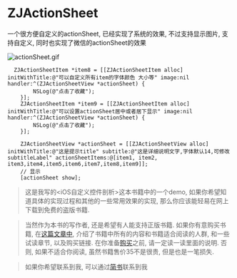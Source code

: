 # ZJActionSheet
一个很方便自定义的actionSheet, 已经实现了系统的效果, 不过支持显示图片, 支持自定义, 同时也实现了微信的actionSheet的效果

![actionSheet.gif](http://upload-images.jianshu.io/upload_images/1271831-942eeccfe9762b2c.gif?imageMogr2/auto-orient/strip)


```
  ZJActionSheetItem *item8 = [[ZJActionSheetItem alloc] initWithTitle:@"可以自定义所有item的字体颜色 大小等" image:nil handler:^(ZJActionSheetView *actionSheet) {
        NSLog(@"点击了收藏");
    }];
    ZJActionSheetItem *item9 = [[ZJActionSheetItem alloc] initWithTitle:@"可以设置actionSheet居中或者居下显示" image:nil handler:^(ZJActionSheetView *actionSheet) {
        NSLog(@"点击了收藏");
    }];

    ZJActionSheetView *actionSheet = [[ZJActionSheetView alloc] initWithTitle:@"这是提示title" subtitle:@"这是详细说明文字,字体默认14,可修改subtitleLabel" actionSheetItems:@[item1, item2, item3,item4,item5,item6,item7,item8,item9]];
    // 显示
    [actionSheet show];
```


> 这是我写的<iOS自定义控件剖析>这本书籍中的一个demo, 如果你希望知道具体的实现过程和其他的一些常用效果的实现, 那么你应该能轻易在网上下载到免费的盗版书籍. 

> 当然作为本书的写作者, 还是希望有人能支持正版书籍. 如果你有意购买书籍, 在[这篇文章中](http://www.jianshu.com/p/510500f3aebd), 介绍了书籍中所有的内容和书籍适合阅读的人群, 和一些试读章节, 以及购买链接. 在你准备[购买](http://www.qingdan.us/product/13)之前, 请一定读一读里面的说明. 否则, 如果不适合你阅读, 虽然书籍售价35不是很贵, 但是也是一笔损失.


> 如果你希望联系到我, 可以通过[简书](http://www.jianshu.com/users/fb31a3d1ec30/latest_articles)联系到我
